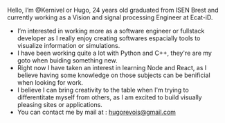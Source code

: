 Hello, I’m @Kernivel or Hugo, 24 years old graduated from ISEN Brest and currently working as a Vision and signal processing Engineer at Ecat-iD.
- I’m interested in working more as a software engineer or fullstack developer as I really enjoy creating softwares espacially tools to visualize information or simulations.
- I have been working quite a lot with Python and C++, they're are my goto when buiding something new.
- Right now I have taken an interest in learning Node and React, as I believe having some knowledge on those subjects can be benificial when looking for work.
- I believe I can bring creativity to the table when I'm trying to differentitate myself from others, as I am excited to build visually pleasing sites or applications.
- You can contact me by mail at : hugorevois@gmail.com

<!---
Kernivel/Kernivel is a ✨ special ✨ repository because its `README.md` (this file) appears on your GitHub profile.
You can click the Preview link to take a look at your changes.
--->
